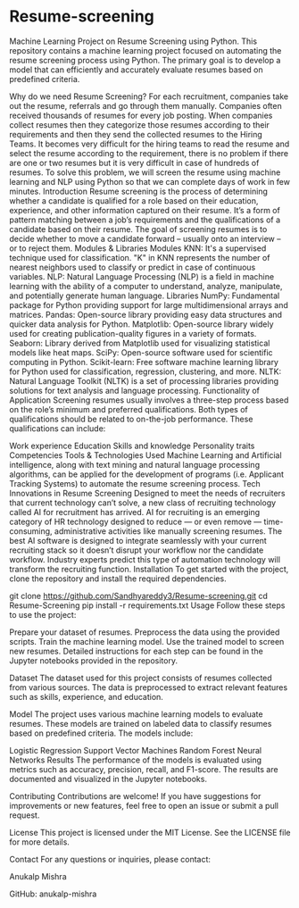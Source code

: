 # Resume-screening
Machine Learning Project on Resume Screening using Python.
This repository contains a machine learning project focused on automating the resume screening process using Python. The primary goal is to develop a model that can efficiently and accurately evaluate resumes based on predefined criteria.

Why do we need Resume Screening?
For each recruitment, companies take out the resume, referrals and go through them manually.
Companies often received thousands of resumes for every job posting.
When companies collect resumes then they categorize those resumes according to their requirements and then they send the collected resumes to the Hiring Teams.
It becomes very difficult for the hiring teams to read the resume and select the resume according to the requirement, there is no problem if there are one or two resumes but it is very difficult in case of hundreds of resumes.
To solve this problem, we will screen the resume using machine learning and NLP using Python so that we can complete days of work in few minutes.
Introduction
Resume screening is the process of determining whether a candidate is qualified for a role based on their education, experience, and other information captured on their resume.
It’s a form of pattern matching between a job’s requirements and the qualifications of a candidate based on their resume.
The goal of screening resumes is to decide whether to move a candidate forward – usually onto an interview – or to reject them.
Modules & Libraries
Modules
KNN: It's a supervised technique used for classification. "K" in KNN represents the number of nearest neighbors used to classify or predict in case of continuous variables.
NLP: Natural Language Processing (NLP) is a field in machine learning with the ability of a computer to understand, analyze, manipulate, and potentially generate human language.
Libraries
NumPy: Fundamental package for Python providing support for large multidimensional arrays and matrices.
Pandas: Open-source library providing easy data structures and quicker data analysis for Python.
Matplotlib: Open-source library widely used for creating publication-quality figures in a variety of formats.
Seaborn: Library derived from Matplotlib used for visualizing statistical models like heat maps.
SciPy: Open-source software used for scientific computing in Python.
Scikit-learn: Free software machine learning library for Python used for classification, regression, clustering, and more.
NLTK: Natural Language Toolkit (NLTK) is a set of processing libraries providing solutions for text analysis and language processing.
Functionality of Application
Screening resumes usually involves a three-step process based on the role’s minimum and preferred qualifications. Both types of qualifications should be related to on-the-job performance. These qualifications can include:

Work experience
Education
Skills and knowledge
Personality traits
Competencies
Tools & Technologies Used
Machine Learning and Artificial intelligence, along with text mining and natural language processing algorithms, can be applied for the development of programs (i.e. Applicant Tracking Systems) to automate the resume screening process.
Tech Innovations in Resume Screening
Designed to meet the needs of recruiters that current technology can’t solve, a new class of recruiting technology called AI for recruitment has arrived.
AI for recruiting is an emerging category of HR technology designed to reduce — or even remove — time-consuming, administrative activities like manually screening resumes.
The best AI software is designed to integrate seamlessly with your current recruiting stack so it doesn’t disrupt your workflow nor the candidate workflow.
Industry experts predict this type of automation technology will transform the recruiting function.
Installation
To get started with the project, clone the repository and install the required dependencies.

git clone https://github.com/Sandhyareddy3/Resume-screening.git
cd Resume-Screening
pip install -r requirements.txt
Usage
Follow these steps to use the project:

Prepare your dataset of resumes. Preprocess the data using the provided scripts. Train the machine learning model. Use the trained model to screen new resumes. Detailed instructions for each step can be found in the Jupyter notebooks provided in the repository.

Dataset The dataset used for this project consists of resumes collected from various sources. The data is preprocessed to extract relevant features such as skills, experience, and education.

Model The project uses various machine learning models to evaluate resumes. These models are trained on labeled data to classify resumes based on predefined criteria. The models include:

Logistic Regression Support Vector Machines Random Forest Neural Networks Results The performance of the models is evaluated using metrics such as accuracy, precision, recall, and F1-score. The results are documented and visualized in the Jupyter notebooks.

Contributing Contributions are welcome! If you have suggestions for improvements or new features, feel free to open an issue or submit a pull request.

License This project is licensed under the MIT License. See the LICENSE file for more details.

Contact For any questions or inquiries, please contact:

Anukalp Mishra

GitHub: anukalp-mishra
